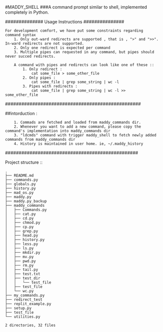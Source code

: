 
#MADDY_SHELL
###A command prompt similar to shell,  implemented completely in Python.

############## Usage Instructions ###############
```
For development comfort, we have put some constraints regarding command syntax
    1. Only out-ward redirects are supported , that is , ">" and ">>". In-ward redirects are not supported.
    2. Only one redirect is expected per command
    3. Multiple pipes can requested in any command, but pipes should never succed redirects.

    A command with pipes and redirects can look like one of these ::
        1. Only redirect :
            cat some_file > some_other_file
        2. Only pipes :
            cat some_file | grep some_string | wc -l
        3. Pipes with redirects :
            cat some_file | grep some_string | wc -l >> some_other_file
```
##################################################

##intorduction :
```
    1. Commads are fetched and loaded from maddy_commands dir.
    2. Whenever you want to add a new command, please copy the command's implementation into maddy_commands dir 
    3. "ldcmds" command with trigger maddy_shell to fetch newly added commands from maddy_commands dir
    4. History is maintained in user home. ie, ~/.maddy_history
```
#################################################

Project structure :: 
```
.
├── README.md
├── commands.py
├── globals.py
├── history.py
├── mad_os.py
├── maddy.py
├── maddy.py_backup
├── maddy_commands
│   ├── Commands.py
│   ├── cat.py
│   ├── cd.py
│   ├── chmod.py
│   ├── cp.py
│   ├── grep.py
│   ├── head.py
│   ├── history.py
│   ├── less.py
│   ├── ls.py
│   ├── mkdir.py
│   ├── mv.py
│   ├── pwd.py
│   ├── rm.py
│   ├── tail.py
│   ├── test.txt
│   ├── test_dir
│   │   └── test_file
│   ├── test_file
│   └── wc.py
├── my_commands.py
├── redirect_test
├── replit_example.py
├── setup.py
├── test_file
└── utilities.py

2 directories, 32 files
```
